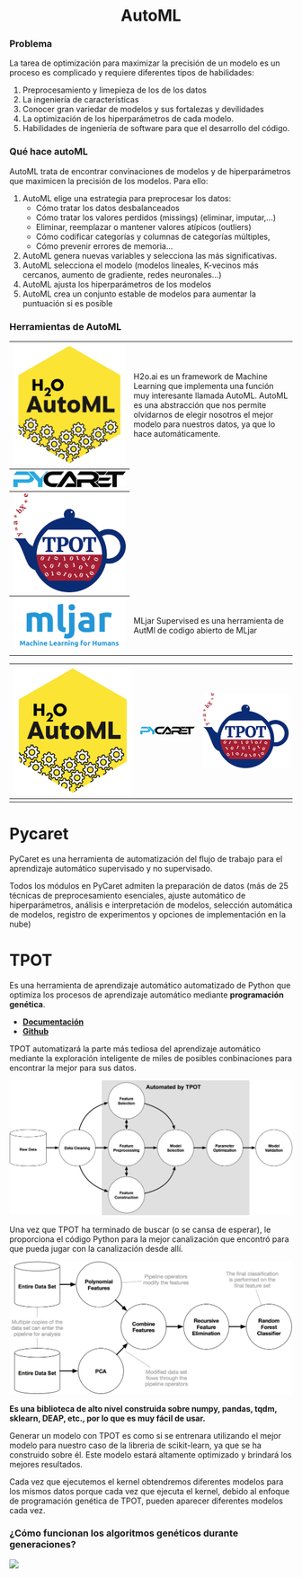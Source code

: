<h1 align="center">AutoML</h1>

### Problema

La tarea de optimización para maximizar la precisión de un modelo es un proceso es complicado y requiere diferentes tipos de habilidades:
1. Preprocesamiento y limepieza de los de los datos
2. La ingeniería de características
3. Conocer gran variedar de modelos y sus fortalezas y devilidades
4. La optimización de los hiperparámetros de cada modelo.
3. Habilidades de ingeniería de software para que el desarrollo del código.

### Qué hace autoML

AutoML trata de encontrar convinaciones de modelos y de hiperparámetros que maximicen la precisión de los modelos. Para ello:

1. AutoML elige una estrategia para preprocesar los datos:
   - Cómo tratar los datos desbalanceados
   - Cómo tratar los valores perdidos (missings) (eliminar, imputar,...)
   - Eliminar, reemplazar o mantener valores atípicos (outliers)
   - Cómo codificar categorías y columnas de categorías múltiples,
   - Cómo prevenir errores de memoria...
2. AutoML genera nuevas variables y selecciona las más significativas.
3. AutoML selecciona el modelo (modelos lineales, K-vecinos más cercanos, aumento de gradiente, redes neuronales...)
4. AutoML ajusta los hiperparámetros de los modelos
5. AutoML crea un conjunto estable de modelos para aumentar la puntuación si es posible

### Herramientas de AutoML


<table>
  <tr>
    <th width="200"><a href="http://docs.h2o.ai/h2o/latest-stable/h2o-docs/automl.html"><img src="../img/logos/H2O-AutoML.jpg"/></a></th>
    <td>H2o.ai es un framework de Machine Learning que implementa una función muy interesante llamada AutoML. AutoML es una abstracción que nos permite olvidarnos de elegir nosotros el mejor modelo para nuestros datos, ya que lo hace automáticamente.</td>
  </tr>
  <tr>
    <th><a href="https://pycaret.org"><img src="../img/logos/PyCaret.png"/></a></th>
    <td></td>
  </tr>
  <tr>
    <th><a href="http://epistasislab.github.io/tpot/"><img src="../img/logos/TPOT.jpg"/></a></th>
    <td></td>
  </tr>
  <tr>
    <th><a href="https://github.com/mljar/mljar-supervised"><img src="../img/logos/MLjar.png"/></a></th>
    <td>MLjar Supervised es una herramienta de AutMl de codigo abierto de MLjar</td>
  </tr>
</table>


| ![](../img/logos/H2O-AutoML.jpg) | ![](../img/logos/PyCaret.png) | ![](../img/logos/TPOT.jpg) |
|--|--|--|
|  |  |  |


# Pycaret

PyCaret es una herramienta de automatización del flujo de trabajo para el aprendizaje automático supervisado y no supervisado.

Todos los módulos en PyCaret admiten la preparación de datos (más de 25 técnicas de preprocesamiento esenciales, ajuste automático de hiperparámetros, análisis e interpretación de modelos, selección automática de modelos, registro de experimentos y opciones de implementación en la nube)


# TPOT

Es una herramienta de aprendizaje automático automatizado de Python que optimiza los procesos de aprendizaje automático mediante **programación genética**.

- **[Documentación](http://epistasislab.github.io/tpot)**
- **[Github](https://github.com/EpistasisLab/tpot)**

TPOT automatizará la parte más tediosa del aprendizaje automático mediante la exploración inteligente de miles de posibles conbinaciones para encontrar la mejor para sus datos.

<img src="https://raw.githubusercontent.com/EpistasisLab/tpot/master/images/tpot-ml-pipeline.png">

Una vez que TPOT ha terminado de buscar (o se cansa de esperar), le proporciona el código Python para la mejor canalización que encontró para que pueda jugar con la canalización desde allí.

<img src="https://raw.githubusercontent.com/EpistasisLab/tpot/master/images/tpot-pipeline-example.png">

**Es una biblioteca de alto nivel construida sobre numpy, pandas, tqdm, sklearn, DEAP, etc., por lo que es muy fácil de usar.**

Generar un modelo con TPOT es como si se entrenara utilizando el mejor modelo para nuestro caso de la libreria de scikit-learn, ya que se ha construido sobre él. Este modelo estará altamente optimizado y brindará los mejores resultados. 

Cada vez que ejecutemos el kernel obtendremos diferentes modelos para los mismos datos porque cada vez que ejecuta el kernel, debido al enfoque de programación genética de TPOT, pueden aparecer diferentes modelos cada vez.

### ¿Cómo funcionan los algoritmos genéticos durante generaciones?

<img src="http://www.jade-cheng.com/au/coalhmm/optimization/gadiagram.svg">


